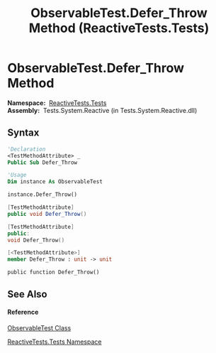 ﻿---
title: ObservableTest.Defer_Throw Method  (ReactiveTests.Tests)
TOCTitle: Defer_Throw Method
ms:assetid: M:ReactiveTests.Tests.ObservableTest.Defer_Throw
ms:mtpsurl: https://msdn.microsoft.com/en-us/library/reactivetests.tests.observabletest.defer_throw(v=VS.103)
ms:contentKeyID: 36620904
ms.date: 06/28/2011
mtps_version: v=VS.103
f1_keywords:
- ReactiveTests.Tests.ObservableTest.Defer_Throw
dev_langs:
- CSharp
- JScript
- VB
- FSharp
- c++
---

# ObservableTest.Defer\_Throw Method

**Namespace:**  [ReactiveTests.Tests](hh289046\(v=vs.103\).md)  
**Assembly:**  Tests.System.Reactive (in Tests.System.Reactive.dll)

## Syntax

``` vb
'Declaration
<TestMethodAttribute> _
Public Sub Defer_Throw
```

``` vb
'Usage
Dim instance As ObservableTest

instance.Defer_Throw()
```

``` csharp
[TestMethodAttribute]
public void Defer_Throw()
```

``` c++
[TestMethodAttribute]
public:
void Defer_Throw()
```

``` fsharp
[<TestMethodAttribute>]
member Defer_Throw : unit -> unit 
```

``` jscript
public function Defer_Throw()
```

## See Also

#### Reference

[ObservableTest Class](hh288687\(v=vs.103\).md)

[ReactiveTests.Tests Namespace](hh289046\(v=vs.103\).md)

